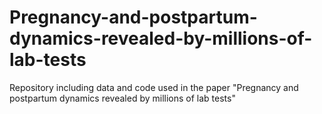 # Pregnancy-and-postpartum-dynamics-revealed-by-millions-of-lab-tests
Repository including data and code used in the paper "Pregnancy and postpartum dynamics revealed by millions of lab tests"
